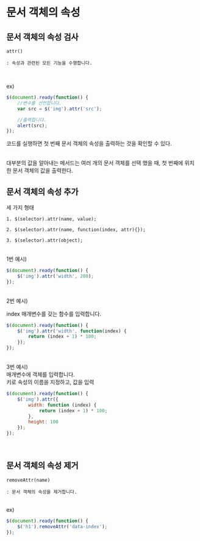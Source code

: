 # 문서 객체의 속성

## 문서 객체의 속성 검사

```
attr()

: 속성과 관련된 모든 기능을 수행합니다.
```

<br>

ex)

```javascript
$(document).ready(function() {
	//변수를 선언합니다.
	var src = $('img').attr('src');

	//출력합니다.
	alert(src);
});
```

코드를 실행하면 첫 번째 문서 객체의 속성을 출력하는 것을 확인할 수 있다.

<br>
대부분의 값을 알아내는 메서드는 여러 개의 문서 객체를 선택 했을 때, 첫 번째에 위치한 문서 객체의 값을 출력한다.

<br>

## 문서 객체의 속성 추가

세 가지 형태
```
1. $(selector).attr(name, value);

2. $(selector).attr(name, function(index, attr){});

3. $(selector).attr(object);
```

<br>
1번 예시)

```javascript
$(document).ready(function() {
	$('img').attr('width', 200);
});
```

<br>
2번 예시)

index 매개변수를 갖는 함수를 입력합니다.

```javascript
$(document).ready(function() {
	$('img').attr('width', function(index) {
		return (index + 1) * 100;
	});
});
```

<br>
3번 예시)

<br>
매개변수에 객체를 입력합니다.

<br>
키로 속성의 이름을 지정하고, 값을 입력

```javascript
$(document).ready(function() {
	$('img').attr({
		width: function (index) {
			return (index + 1) * 100;
		},
		height: 100
	});
});
```

<br>

## 문서 객체의 속성 제거

```
removeAttr(name)

: 문서 객체의 속성을 제거합니다.
```

<br>
ex)

```javascript
$(document).ready(function() {
	$('h1').removeAttr('data-index');
});
```

